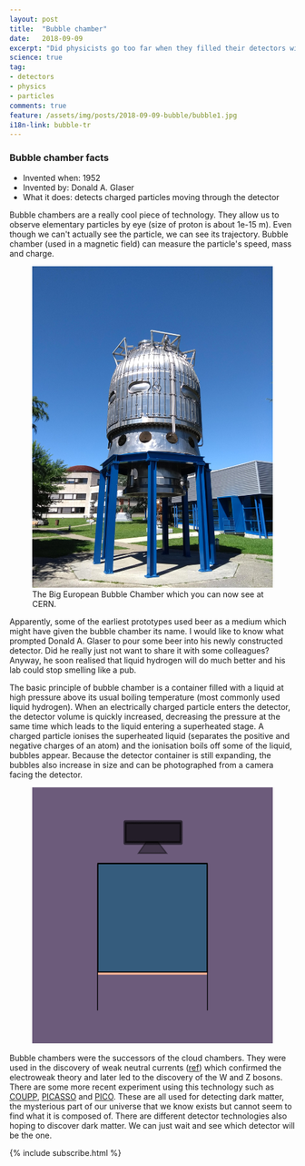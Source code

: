 ```yaml
---
layout: post
title:  "Bubble chamber"
date:   2018-09-09
excerpt: "Did physicists go too far when they filled their detectors with beer?"
science: true
tag:
- detectors
- physics
- particles
comments: true
feature: /assets/img/posts/2018-09-09-bubble/bubble1.jpg
i18n-link: bubble-tr
---
```


### Bubble chamber facts

* Invented when: 1952
* Invented by: Donald A. Glaser
* What it does: detects charged particles moving through the detector

Bubble chambers are a really cool piece of technology. They allow us to observe elementary particles by eye (size of proton is about 1e-15 m). Even though we can't actually see the particle, we can see its trajectory. Bubble chamber (used in a magnetic field) can measure the particle's speed, mass and charge. 

<figure>
        <a href="/assets/img/posts/2018-09-09-bubble/bubble2.jpg"><img src="/assets/img/posts/2018-09-09-bubble/bubble2.jpg"></a>
        <figcaption>The Big European Bubble Chamber which you can now see at CERN.</figcaption>
</figure>

Apparently, some of the earliest prototypes used beer as a medium which might have given the bubble chamber its name. I would like to know what prompted Donald A. Glaser to pour some beer into his newly constructed detector. Did he really just not want to share it with some colleagues? Anyway, he soon realised that liquid hydrogen will do much better and his lab could stop smelling like a pub. 

The basic principle of bubble chamber is a container filled with a liquid at high pressure above its usual boiling temperature (most commonly used liquid hydrogen). When an electrically charged particle enters the detector, the detector volume is quickly increased, decreasing the pressure at the same time which leads to the liquid entering a superheated stage. A charged particle ionises the superheated liquid (separates the positive and negative charges of an atom) and the ionisation boils off some of the liquid, bubbles appear. Because the detector container is still expanding, the bubbles also increase in size and can be photographed from a camera facing the detector.

<figure class="animated_gif_frame">
	<img src="/assets/img/posts/2018-09-09-bubble/bubblechamber.gif" data-source="/assets/img/posts/2018-09-09-bubble/bubblechamber.gif" width="800" height="450" />
</figure>


Bubble chambers were the successors of the cloud chambers. They were used in the discovery of weak neutral currents (<a href="http://inspirehep.net/record/83735">ref</a>) which confirmed the electroweak theory and later led to the discovery of the W and Z bosons. There are some more recent experiment using this technology such as <a href="http://www-coupp.fnal.gov/">COUPP</a>, <a href="http://www.picassoexperiment.ca/">PICASSO</a> and <a href="http://www.picoexperiment.com/">PICO</a>. These are all used for detecting dark matter, the mysterious part of our universe that we know exists but cannot seem to find what it is composed of. There are different detector technologies also hoping to discover dark matter. We can just wait and see which detector will be the one.


{% include subscribe.html %}

